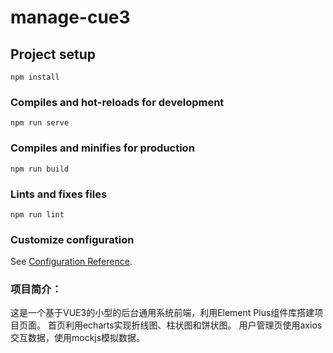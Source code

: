 # manage-cue3

## Project setup
```
npm install
```

### Compiles and hot-reloads for development
```
npm run serve
```

### Compiles and minifies for production
```
npm run build
```

### Lints and fixes files
```
npm run lint
```

### Customize configuration
See [Configuration Reference](https://cli.vuejs.org/config/).

###  项目简介：
这是一个基于VUE3的小型的后台通用系统前端，利用Element Plus组件库搭建项目页面。
首页利用echarts实现折线图、柱状图和饼状图。
用户管理页使用axios交互数据，使用mockjs模拟数据。
